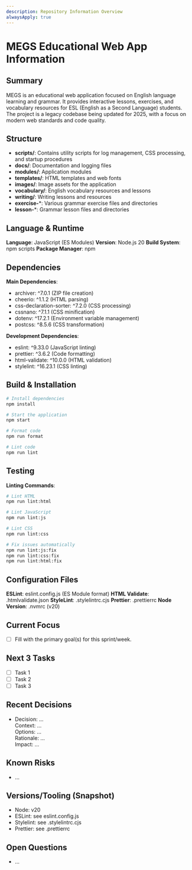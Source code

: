 ```yaml
---
description: Repository Information Overview
alwaysApply: true
---
```


# MEGS Educational Web App Information

## Summary
MEGS is an educational web application focused on English language learning and grammar. It provides interactive lessons, exercises, and vocabulary resources for ESL (English as a Second Language) students. The project is a legacy codebase being updated for 2025, with a focus on modern web standards and code quality.

## Structure
- **scripts/**: Contains utility scripts for log management, CSS processing, and startup procedures
- **docs/**: Documentation and logging files
- **modules/**: Application modules
- **templates/**: HTML templates and web fonts
- **images/**: Image assets for the application
- **vocabulary/**: English vocabulary resources and lessons
- **writing/**: Writing lessons and resources
- **exercise-***: Various grammar exercise files and directories
- **lesson-***: Grammar lesson files and directories

## Language & Runtime
**Language**: JavaScript (ES Modules)
**Version**: Node.js 20
**Build System**: npm scripts
**Package Manager**: npm

## Dependencies
**Main Dependencies**:
- archiver: ^7.0.1 (ZIP file creation)
- cheerio: ^1.1.2 (HTML parsing)
- css-declaration-sorter: ^7.2.0 (CSS processing)
- cssnano: ^7.1.1 (CSS minification)
- dotenv: ^17.2.1 (Environment variable management)
- postcss: ^8.5.6 (CSS transformation)

**Development Dependencies**:
- eslint: ^9.33.0 (JavaScript linting)
- prettier: ^3.6.2 (Code formatting)
- html-validate: ^10.0.0 (HTML validation)
- stylelint: ^16.23.1 (CSS linting)

## Build & Installation
```bash
# Install dependencies
npm install

# Start the application
npm start

# Format code
npm run format

# Lint code
npm run lint
```

## Testing
**Linting Commands**:
```bash
# Lint HTML
npm run lint:html

# Lint JavaScript
npm run lint:js

# Lint CSS
npm run lint:css

# Fix issues automatically
npm run lint:js:fix
npm run lint:css:fix
npm run lint:html:fix
```

## Configuration Files
**ESLint**: eslint.config.js (ES Module format)
**HTML Validate**: .htmlvalidate.json
**StyleLint**: .stylelintrc.cjs
**Prettier**: .prettierrc
**Node Version**: .nvmrc (v20)

<!-- Zencoder: Added persistent memory anchor sections for status and decision tracking. Rationale: single always-read source to support agent recall and project continuity. -->

## Current Focus
- [ ] Fill with the primary goal(s) for this sprint/week.

## Next 3 Tasks
- [ ] Task 1
- [ ] Task 2
- [ ] Task 3

## Recent Decisions
- Decision: …  
  Context: …  
  Options: …  
  Rationale: …  
  Impact: …

## Known Risks
- …

## Versions/Tooling (Snapshot)
- Node: v20  
- ESLint: see eslint.config.js  
- Stylelint: see .stylelintrc.cjs  
- Prettier: see .prettierrc

## Open Questions
- …